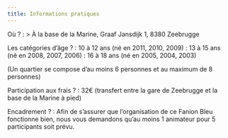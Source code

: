 ```yaml
---
title: Informations pratiques
---
```

Où ?
: > À la base de la Marine, Graaf Jansdijk 1, 8380 Zeebrugge

Les catégories d’âge ?
: 10 à 12 ans (né en 2011, 2010, 2009)
: 13 à 15 ans (né en 2008, 2007, 2006)
: 16 à 18 ans (né en 2005, 2004, 2003)

(Un quartier se compose d’au moins 6 personnes et au maximum de 8 personnes)

Participation aux frais ?
: 32€ (transfert entre la gare de Zeebrugge et la base de la Marine à pied)

Encadrement ?
: Afin de s’assurer que l’organisation de ce Fanion Bleu fonctionne bien,
  nous vous demandons qu’au moins 1 animateur pour 5 participants soit prévu.
